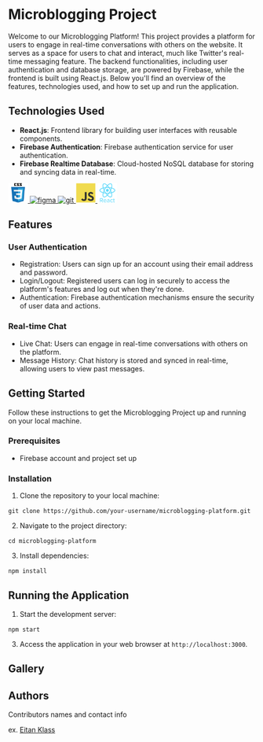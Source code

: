 # Microblogging Project

Welcome to our Microblogging Platform! This project provides a platform for users to engage in real-time conversations with others on the website. It serves as a space for users to chat and interact, much like Twitter's real-time messaging feature. The backend functionalities, including user authentication and database storage, are powered by Firebase, while the frontend is built using React.js. Below you'll find an overview of the features, technologies used, and how to set up and run the application.

## Technologies Used
- **React.js**: Frontend library for building user interfaces with reusable components.
- **Firebase Authentication**: Firebase authentication service for user authentication.
- **Firebase Realtime Database**: Cloud-hosted NoSQL database for storing and syncing data in real-time.
<p align="left"> <a href="https://www.w3schools.com/css/" target="_blank" rel="noreferrer"> <img src="https://raw.githubusercontent.com/devicons/devicon/master/icons/css3/css3-original-wordmark.svg" alt="css3" width="40" height="40"/> </a> <a href="https://www.figma.com/" target="_blank" rel="noreferrer"> <img src="https://www.vectorlogo.zone/logos/figma/figma-icon.svg" alt="figma" width="40" height="40"/> </a> <a href="https://git-scm.com/" target="_blank" rel="noreferrer"> <img src="https://www.vectorlogo.zone/logos/git-scm/git-scm-icon.svg" alt="git" width="40" height="40"/> </a> <a href="https://developer.mozilla.org/en-US/docs/Web/JavaScript" target="_blank" rel="noreferrer"> <img src="https://raw.githubusercontent.com/devicons/devicon/master/icons/javascript/javascript-original.svg" alt="javascript" width="40" height="40"/> </a> <a href="https://reactjs.org/" target="_blank" rel="noreferrer"> <img src="https://raw.githubusercontent.com/devicons/devicon/master/icons/react/react-original-wordmark.svg" alt="react" width="40" height="40"/> </a> </p>

## Features
### User Authentication
- Registration: Users can sign up for an account using their email address and password.
- Login/Logout: Registered users can log in securely to access the platform's features and log out when they're done.
- Authentication: Firebase authentication mechanisms ensure the security of user data and actions.
### Real-time Chat
- Live Chat: Users can engage in real-time conversations with others on the platform.
- Message History: Chat history is stored and synced in real-time, allowing users to view past messages.

## Getting Started
Follow these instructions to get the Microblogging Project up and running on your local machine.

### Prerequisites

- Firebase account and project set up

### Installation

1. Clone the repository to your local machine:
```
git clone https://github.com/your-username/microblogging-platform.git
```

2. Navigate to the project directory:
```
cd microblogging-platform
```

3. Install dependencies:
```
npm install
```

## Running the Application
1. Start the development server:
```
npm start
```
3. Access the application in your web browser at `http://localhost:3000`.

## Gallery

## Authors

Contributors names and contact info

ex. [Eitan Klass](https://www.linkedin.com/in/eitan-klass/)
